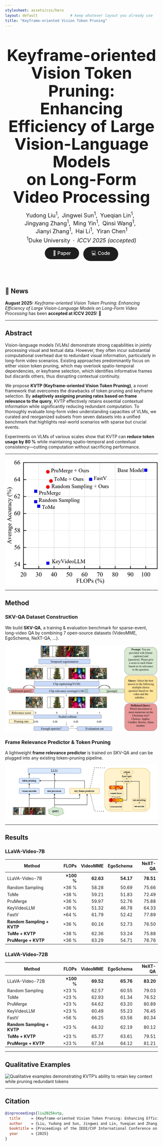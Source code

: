 ```yaml
---
stylesheet: assets/css/hero
layout: default               # keep whatever layout you already use
title: "Keyframe-oriented Vision Token Pruning"
---
```


<!-- ---------- HERO SECTION ---------- -->
<style>
/* quick local styles — move to assets/css later if you like */
.hero      { text-align:center; margin:60px 0 80px; }
.hero h1   { font-size:3.3rem; font-weight:700; line-height:1.1; margin:0 0 1rem; }
.hero p    { margin:0.25rem 0; font-size:1.15rem; }
.hero .btn {
  display:inline-block; padding:0.6rem 1.7rem; margin:0.4rem 0.25rem;
  border-radius:2rem; background:#1e1e1e; color:#fff; text-decoration:none;
  font-size:1rem; font-weight:500;
}
.hero .btn:hover { background:#444; }
</style>

<div class="hero">
  <h1>Keyframe-oriented Vision Token Pruning:<br>
      Enhancing Efficiency of Large Vision-Language Models<br>
      on Long-Form Video Processing</h1>

  <p>Yudong&nbsp;Liu<sup>1</sup>, Jingwei&nbsp;Sun<sup>1</sup>, Yueqian&nbsp;Lin<sup>1</sup>, 
     Jingyang&nbsp;Zhang<sup>1</sup>, Ming&nbsp;Yin<sup>1</sup>, Qinsi&nbsp;Wang<sup>1</sup>, 
     Jianyi&nbsp;Zhang<sup>1</sup>, Hai&nbsp;Li<sup>1</sup>, Yiran&nbsp;Chen<sup>1</sup></p>
  <p><sup>1</sup>Duke University · <em>ICCV 2025 (accepted)</em></p>

  <a class="btn" href="https://arxiv.org/abs/2503.10742" target="_blank">📄 Paper</a>
  <a class="btn" href="https://github.com/1999Lyd/KVTP/tree/main" target="_blank">💻 Code</a>
</div>


## 🚀 News  
**August 2025:** *Keyframe-oriented Vision Token Pruning: Enhancing Efficiency of Large Vision-Language Models on Long-Form Video Processing* has been **accepted at ICCV 2025**! 🎉

---

## Abstract
Vision-language models (VLMs) demonstrate strong capabilities in jointly processing visual and textual data. However, they often incur substantial computational overhead due to redundant visual information, particularly in long-form video scenarios. Existing approaches predominantly focus on either vision token pruning, which may overlook spatio-temporal dependencies, or keyframe selection, which identifies informative frames but discards others, thus disrupting contextual continuity.

We propose **KVTP (Keyframe-oriented Vision Token Pruning)**, a novel framework that overcomes the drawbacks of token pruning and keyframe selection. By **adaptively assigning pruning rates based on frame relevance to the query**, KVTP effectively retains essential contextual information while significantly reducing redundant computation. To thoroughly evaluate long-form video understanding capacities of VLMs, we curated and reorganized subsets from seven datasets into a unified benchmark that highlights real-world scenarios with sparse but crucial events.

Experiments on VLMs of various scales show that KVTP can **reduce token usage by 80 %** while maintaining spatio-temporal and contextual consistency—cutting computation without sacrificing performance.

---

![Overall results of KVTP across benchmarks](assets/performance.jpg)

---

## Method

### SKV-QA Dataset Construction  
We build **SKV-QA**, a training & evaluation benchmark for sparse-event, long-video QA by combining 7 open-source datasets (VideoMME, EgoSchema, NeXT-QA, …).

![SKV-QA construction pipeline](assets/data.jpg)

### Frame Relevance Predictor & Token Pruning  
A lightweight **frame relevance predictor** is trained on SKV-QA and can be plugged into any existing token-pruning pipeline.

![KVTP overall architecture](assets/pipeline.png)

---

## Results

### LLaVA-Video-7B

| Method | FLOPs | VideoMME | EgoSchema | NeXT-QA |
|--------|------:|---------:|----------:|--------:|
| LLaVA-Video-7B | **×100 %** | **62.63** | **54.17** | **78.51** |
| Random Sampling | ×36 % | 58.28 | 50.69 | 75.66 |
| ToMe | ×38 % | 59.21 | 51.83 | 72.49 |
| PruMerge | ×36 % | 59.97 | 52.76 | 75.88 |
| KeyVideoLLM | ×36 % | 51.32 | 46.78 | 64.33 |
| FastV | ×64 % | 61.79 | 52.42 | 77.89 |
| **Random Sampling + KVTP** | ×36 % | 60.16 | 52.73 | 76.50 |
| **ToMe + KVTP** | ×38 % | 62.36 | 53.24 | 75.88 |
| **PruMerge + KVTP** | ×36 % | 63.29 | 54.71 | 76.76 |

### LLaVA-Video-72B

| Method | FLOPs | VideoMME | EgoSchema | NeXT-QA |
|--------|------:|---------:|----------:|--------:|
| LLaVA-Video-72B | **×100 %** | **69.52** | **65.76** | **83.20** |
| Random Sampling | ×23 % | 62.57 | 60.55 | 79.03 |
| ToMe | ×23 % | 62.93 | 61.34 | 76.52 |
| PruMerge | ×23 % | 64.62 | 63.20 | 80.89 |
| KeyVideoLLM | ×23 % | 60.49 | 55.23 | 76.45 |
| FastV | ×56 % | 66.25 | 63.56 | 80.34 |
| **Random Sampling + KVTP** | ×23 % | 64.32 | 62.19 | 80.12 |
| **ToMe + KVTP** | ×23 % | 65.77 | 63.61 | 79.51 |
| **PruMerge + KVTP** | ×23 % | 67.34 | 64.12 | 81.21 |

---

## Qualitative Examples

![Qualitative examples demonstrating KVTP’s ability to retain key context while pruning redundant tokens](assets/quali_1.png)

---

## Citation           <!-- heading -->

```bibtex
@inproceedings{liu2025kvtp,
  title     = {Keyframe-oriented Vision Token Pruning: Enhancing Efficiency of Large Vision-Language Models on Long-Form Video Processing},
  author    = {Liu, Yudong and Sun, Jingwei and Lin, Yueqian and Zhang, Jingyang and Yin, Ming and Wang, Qinsi and Zhang, Jianyi and Li, Hai and Chen, Yiran},
  booktitle = {Proceedings of the IEEE/CVF International Conference on Computer Vision (ICCV)},
  year      = {2025}
}
